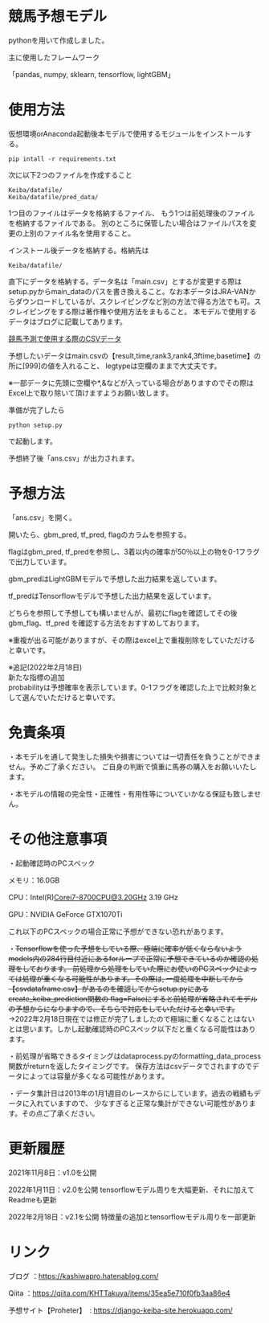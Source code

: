 # 競馬予想モデル
pythonを用いて作成しました。

主に使用したフレームワーク

「pandas, numpy, sklearn, tensorflow, lightGBM」

# 使用方法
仮想環境orAnaconda起動後本モデルで使用するモジュールをインストールする。
```
pip intall -r requirements.txt
```

次に以下2つのファイルを作成すること
```
Keiba/datafile/
Keiba/datafile/pred_data/
```
1つ目のファイルはデータを格納するファイル、
もう1つは前処理後のファイルを格納するファイルである。
別のところに保管したい場合はファイルパスを変更の上別のファイル名を使用すること。


インストール後データを格納する。格納先は
```
Keiba/datafile/
```
直下にデータを格納する。データ名は「main.csv」とするが変更する際は
setup.pyからmain_dataのパスを書き換えること。なお本データはJRA-VANからダウンロードしているが、スクレイピングなど別の方法で得る方法でも可。スクレイピングをする際は著作権や使用方法をまもること。
本モデルで使用するデータはブログに記載してあります。

[競馬予測で使用する際のCSVデータ](https://kashiwapro.hatenablog.com/entry/2021/10/29/162155)

予想したいデータはmain.csvの【result,time,rank3,rank4,3ftime,basetime】の所に[999]の値を入れること、
legtypeは空欄のままで大丈夫です。

※一部データに先頭に空欄や*,&などが入っている場合がありますのでその際はExcel上で取り除いて頂けますようお願い致します。

準備が完了したら
```
python setup.py
```
で起動します。

予想終了後「ans.csv」が出力されます。

# 予想方法
「ans.csv」を開く。

開いたら、gbm_pred, tf_pred, flagのカラムを参照する。

flagはgbm_pred, tf_predを参照し、3着以内の確率が50％以上の物を0-1フラグで出力しています。

gbm_predはLightGBMモデルで予想した出力結果を返しています。

tf_predはTensorflowモデルで予想した出力結果を返しています。

どちらを参照して予想しても構いませんが、最初にflagを確認してその後gbm_flag、tf_pred
を確認する方法をおすすめしております。

※重複が出る可能がありますが、その際はexcel上で重複削除をしていただけると幸いです。

※追記(2022年2月18日) \
新たな指標の追加　\
probabilityは予想確率を表示しています。0-1フラグを確認した上で比較対象として選んでいただけると幸いです。


# 免責条項
・本モデルを通して発生した損失や損害については一切責任を負うことができません。予めご了承ください。
ご自身の判断で慎重に馬券の購入をお願いいたします。

・本モデルの情報の完全性・正確性・有用性等についていかなる保証も致しません。

# その他注意事項
・起動確認時のPCスペック

メモリ：16.0GB

CPU：Intel(R)Corei7-8700CPU@3.20GHz 3.19 GHz

GPU：NVIDIA GeForce GTX1070Ti

これ以下のPCスペックの場合正常に予想ができない恐れがあります。

・~~Tensorflowを使った予想をしている際、極端に確率が低くならないようmodels内の284行目付近にあるforループで正常に予想できているのか確認の処理をしております。
前処理から処理をしていた際にお使いのPCスペックによっては処理が重くなる可能性があります。その際は,
一度処理を中断してから【csvdataframe.csv】があるのを確認してからsetup.pyにあるcreate_keiba_prediction関数の
flag=Falseにすると前処理が省略されてモデルの予想からになりますので、そちらで対応をしていただけると幸いです。~~　\
→2022年2月18日現在では修正が完了しましたので極端に重くなることはないとは思います。しかし起動確認時のPCスペック以下だと重くなる可能性はあります。


・前処理が省略できるタイミングはdataprocess.pyのformatting_data_process関数がreturnを返したタイミングです。
保存方法はcsvデータでされますのでデータによっては容量が多くなる可能性があります。

・データ集計日は2013年の1月1週目のレースからにしています。過去の戦績もデータに入れていますので、
少なすぎると正常な集計ができない可能性があります。その点ご了承ください。


# 更新履歴
2021年11月8日：v1.0を公開

2022年1月11日：v2.0を公開 tensorflowモデル周りを大幅更新、それに加えてReadmeも更新

2022年2月18日：v2.1を公開 特徴量の追加とtensorflowモデル周りを一部更新


# リンク
ブログ ：https://kashiwapro.hatenablog.com/

Qiita ：https://qiita.com/KHTTakuya/items/35ea5e710f0fb3aa86e4

予想サイト【Proheter】　: https://django-keiba-site.herokuapp.com/



